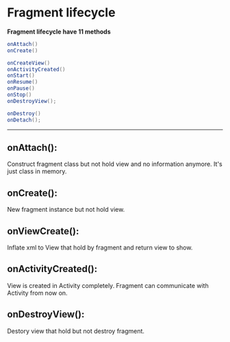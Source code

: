 # Fragment lifecycle

[](http://i.stack.imgur.com/fRxIQ.png)

**Fragment lifecycle have 11 methods**

```java
onAttach()
onCreate()

onCreateView()
onActivityCreated()
onStart()
onResume()
onPause()
onStop()
onDestroyView();

onDestroy()
onDetach();
```

--------------------------------------------------------------------------------

## onAttach():

Construct fragment class but not hold view and no information anymore. It's just class in memory.

## onCreate():

New fragment instance but not hold view.

## onViewCreate():

Inflate xml to View that hold by fragment and return view to show.

## onActivityCreated():

View is created in Activity completely. Fragment can communicate with Activity from now on.

## onDestroyView():

Destory view that hold but not destroy fragment.
